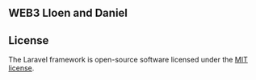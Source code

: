 ## WEB3 Lloen and Daniel


## License

The Laravel framework is open-source software licensed under the [MIT license](https://opensource.org/licenses/MIT).
